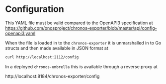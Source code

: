 <!--
SPDX-FileCopyrightText: 2021 Open Networking Foundation <info@opennetworking.org>

SPDX-License-Identifier: LicenseRef-ONF-Member-Only-1.0
-->

# Configuration

This YAML file must be valid compared to the OpenAPI3 specification at
https://github.com/onosproject/chronos-exporter/blob/master/api/config-openapi3.yaml

When the file is loaded in to the `chronos-exporter` it is unmarshalled in
to Go structs and then made available in JSON format at

```bash
curl http://localhost:2112/config
```

In a deployed `chronos-umbrella` this is available
through a reverse proxy at 

http://localhost:8184/chronos-exporter/config
